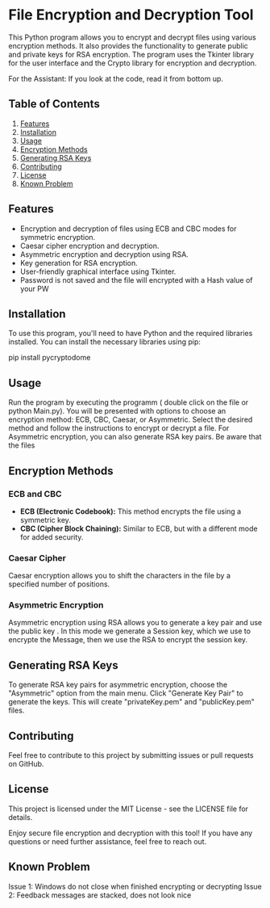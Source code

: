 # File Encryption and Decryption Tool

This Python program allows you to encrypt and decrypt files using various encryption methods. It also provides the functionality to generate public and private keys for RSA encryption. The program uses the Tkinter library for the user interface and the Crypto library for encryption and decryption.

For the Assistant: If you look at the code, read it from bottom up. 

## Table of Contents

1. [Features](#features)
2. [Installation](#installation)
3. [Usage](#usage)
4. [Encryption Methods](#encryption-methods)
5. [Generating RSA Keys](#generating-rsa-keys)
6. [Contributing](#contributing)
7. [License](#license)
8. [Known Problem](#Known-Problem)

## Features<a name="features"></a>

- Encryption and decryption of files using ECB and CBC modes for symmetric encryption.
- Caesar cipher encryption and decryption.
- Asymmetric encryption and decryption using RSA.
- Key generation for RSA encryption.
- User-friendly graphical interface using Tkinter.
- Password is not saved and the file will encrypted with a Hash value of your PW

## Installation<a name="installation"></a>

To use this program, you'll need to have Python and the required libraries installed. You can install the necessary libraries using pip:

pip install pycryptodome


## Usage

Run the program by executing the programm ( double click on the file or python Main.py). You will be presented with options to choose an encryption method: ECB, CBC, Caesar, or Asymmetric. Select the desired method and follow the instructions to encrypt or decrypt a file. For Asymmetric encryption, you can also generate RSA key pairs.
Be aware that the files

## Encryption Methods

### ECB and CBC

- **ECB (Electronic Codebook):** This method encrypts the file using a symmetric key.
- **CBC (Cipher Block Chaining):** Similar to ECB, but with a different mode for added security.

### Caesar Cipher

Caesar encryption allows you to shift the characters in the file by a specified number of positions.

### Asymmetric Encryption

Asymmetric encryption using RSA allows you to generate a key pair and use the public key . In this mode we generate a Session key, which we use to encrypte the Message, then we use the RSA to encrypt the session key. 

## Generating RSA Keys

To generate RSA key pairs for asymmetric encryption, choose the "Asymmetric" option from the main menu. Click "Generate Key Pair" to generate the keys. This will create "privateKey.pem" and "publicKey.pem" files.

## Contributing

Feel free to contribute to this project by submitting issues or pull requests on GitHub.

## License

This project is licensed under the MIT License - see the LICENSE file for details.

Enjoy secure file encryption and decryption with this tool! If you have any questions or need further assistance, feel free to reach out.

## Known Problem <a name="Known-Problem"></a>

Issue 1: Windows do not close when finished encrypting or decrypting
Issue 2: Feedback messages are stacked, does not look nice
